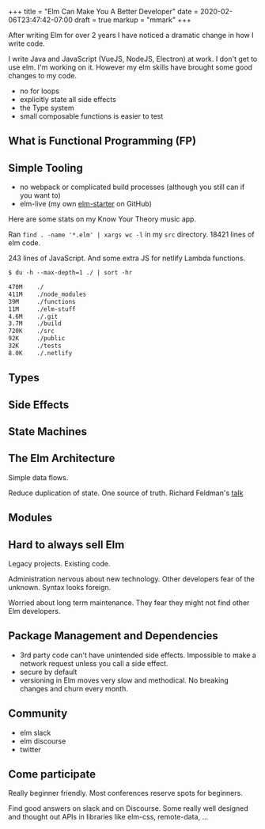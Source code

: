 +++
title = "Elm Can Make You A Better Developer"
date = 2020-02-06T23:47:42-07:00
draft = true
markup = "mmark"
+++

After writing Elm for over 2 years I have noticed a dramatic change in how I write code.

I write Java and JavaScript (VueJS, NodeJS, Electron) at work. I don't get to use elm. I'm working on it. However my elm skills have brought some good changes to my code.

- no for loops
- explicitly state all side effects
- the Type system
- small composable functions is easier to test

## What is Functional Programming (FP)

## Simple Tooling

- no webpack or complicated build processes (although you still can if you want to)
- elm-live (my own [elm-starter](https://github.com/pianomanfrazier/elm-starter) on GitHub)

Here are some stats on my Know Your Theory music app.

Ran `find . -name '*.elm' | xargs wc -l` in my `src` directory. 18421 lines of elm code.

243 lines of JavaScript. And some extra JS for netlify Lambda functions.


```txt
$ du -h --max-depth=1 ./ | sort -hr

470M	./
411M	./node_modules
39M	    ./functions
11M	    ./elm-stuff
4.6M	./.git
3.7M	./build
720K	./src
92K	    ./public
32K	    ./tests
8.0K	./.netlify
```

## Types

## Side Effects

## State Machines

## The Elm Architecture

Simple data flows.

Reduce duplication of state. One source of truth. Richard Feldman's [talk](https://www.youtube.com/watch?v=x1FU3e0sT1I)

## Modules

## Hard to always sell Elm 

Legacy projects. Existing code.

Administration nervous about new technology. Other developers fear of the unknown. Syntax looks foreign.

Worried about long term maintenance. They fear they might not find other Elm developers.

## Package Management and Dependencies

- 3rd party code can't have unintended side effects. Impossible to make a network request unless you call a side effect.
- secure by default
- versioning in Elm moves very slow and methodical. No breaking changes and churn every month.

## Community

- elm slack
- elm discourse
- twitter 

## Come participate

Really beginner friendly. Most conferences reserve spots for beginners.

Find good answers on slack and on Discourse. Some really well designed and thought out APIs in libraries like elm-css, remote-data, ...
